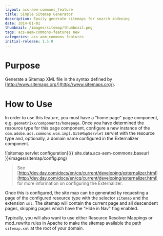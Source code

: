 ```yaml
---
layout: acs-aem-commons_feature
title: Simple Sitemap Generator
description: Easily generate sitemaps for search indexing
date: 2014-01-01
thumbnail: /images/sitemap/thumbnail.png
tags: acs-aem-commons-features new
categories: acs-aem-commons features
initial-release: 1.5.0
---
```


# Purpose

Generate a Sitemap XML file in the syntax defined by [http://www.sitemaps.org/](http://www.sitemaps.org/).

# How to Use

In order to use this feature, you must have a "home page" page component, e.g. `geometrixx/components/homepage`. Once you have determined the resource type for this page component, configure a new instance of the `com.adobe.acs.commons.wcm.impl.SiteMapServlet` servlet with the resource type and, optionally, a domain name configured in the Externalizer component.

![sitemap servlet configuration]({{ site.data.acs-aem-commons.baseurl }}/images/sitemap/config.png)

> See [http://dev.day.com/docs/en/cq/current/developing/externalizer.html](http://dev.day.com/docs/en/cq/current/developing/externalizer.html) for more information on configuring the Externalizer.

Once this is configured, the site map can be generated by requesting a page of the configured resource type with the selector `sitemap` and the extension `xml`. The sitemap will contain the current page and all descendent pages, skipping pages which have the "Hide in Nav" flag enabled.

Typically, you will also want to use either Resource Resolver Mappings or mod_rewrite rules in Apache to make the sitemap available the path `sitemap.xml` at the root of your domain.


